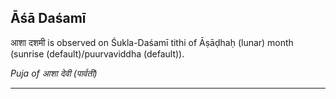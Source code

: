 ## Āśā Daśamī
आशा दशमी is observed on Śukla-Daśamī tithi of Āṣāḍhaḥ (lunar) month (sunrise (default)/puurvaviddha (default)).

_Puja of आशा देवी (पार्वती)_

---
